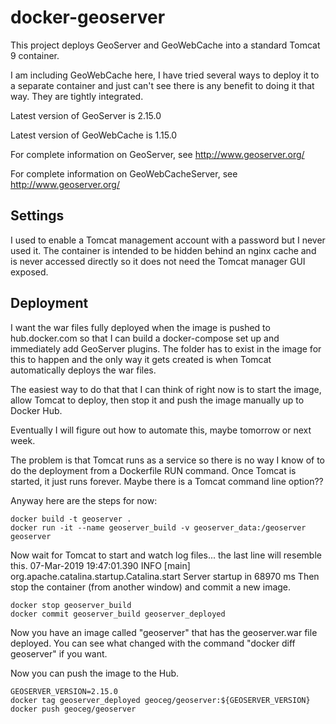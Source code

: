 # docker-geoserver

This project deploys GeoServer and GeoWebCache into 
a standard Tomcat 9 container.

I am including GeoWebCache here, I have tried several ways
to deploy it to a separate container and just can't see there is
any benefit to doing it that way. They are tightly integrated.

Latest version of GeoServer is 2.15.0

Latest version of GeoWebCache is 1.15.0

For complete information on GeoServer, see http://www.geoserver.org/

For complete information on GeoWebCacheServer, see http://www.geoserver.org/

## Settings

I used to enable a Tomcat management account with a password but I never used it.
The container is intended to be hidden behind an nginx cache and is never
accessed directly so it does not need the Tomcat manager GUI exposed.

## Deployment

I want the war files fully deployed when the image is pushed to hub.docker.com
so that I can build a docker-compose set up and immediately add GeoServer plugins.
The folder has to exist in the image for this to happen and the only way it
gets created is when Tomcat automatically deploys the war files.

The easiest way to do that that I can think of right now is to start
the image, allow Tomcat to deploy, then stop it and push the image
manually up to Docker Hub.

Eventually I will figure out how to automate this, maybe tomorrow or next week.

The problem is that Tomcat runs as a service so there is no way I know of
to do the deployment from a Dockerfile RUN command. Once Tomcat is started,
it just runs forever. Maybe there is a Tomcat command line option??

Anyway here are the steps for now:

````
docker build -t geoserver .
docker run -it --name geoserver_build -v geoserver_data:/geoserver geoserver
````

Now wait for Tomcat to start and watch log files... the last line will resemble this.
07-Mar-2019 19:47:01.390 INFO [main] org.apache.catalina.startup.Catalina.start Server startup in 68970 ms
Then stop the container (from another window) and commit a new image.

````
docker stop geoserver_build
docker commit geoserver_build geoserver_deployed
````

Now you have an image called "geoserver" that has the geoserver.war file deployed.
You can see what changed with the command "docker diff geoserver" if you want.

Now you can push the image to the Hub.

````
GEOSERVER_VERSION=2.15.0
docker tag geoserver_deployed geoceg/geoserver:${GEOSERVER_VERSION}
docker push geoceg/geoserver
````
